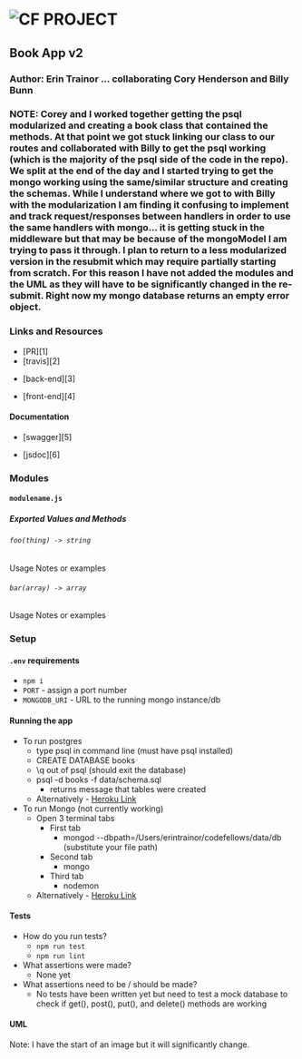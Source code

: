 ![CF](http://i.imgur.com/7v5ASc8.png) PROJECT
=================================================

## Book App v2

### Author: Erin Trainor ... collaborating Cory Henderson and Billy Bunn
### NOTE: Corey and I worked together getting the psql modularized and creating a book class that contained the methods. At that point we got stuck linking our class to our routes and collaborated with Billy to get the psql working (which is the majority of the psql side of the code in the repo). We split at the end of the day and I started trying to get the mongo working using the same/similar structure and creating the schemas. While I understand where we got to with Billy with the modularization I am finding it confusing to implement and track request/responses between handlers in order to use the same handlers with mongo... it is getting stuck in the middleware but that may be because of the mongoModel I am trying to pass it through. I plan to return to a less modularized version in the resubmit which may require partially starting from scratch. For this reason I have not added the modules and the UML as they will have to be significantly changed in the re-submit. Right now my mongo database returns an empty error object.

### Links and Resources
* [PR][1]
* [travis][2]
<!-- (when applicable) -->
* [back-end][3]
<!-- (when applicable) -->
* [front-end][4]

#### Documentation
<!-- API assignments only -->
* [swagger][5]
<!-- (All assignments) -->
* [jsdoc][6]

### Modules
#### `modulename.js`
##### Exported Values and Methods

###### `foo(thing) -> string`
<!-- If you finished everything, you should be able to copy/paste the lab requirements and put them in present tense. -->
Usage Notes or examples

###### `bar(array) -> array`
Usage Notes or examples

### Setup
#### `.env` requirements
* `npm i`
* `PORT` - assign a port number
* `MONGODB_URI` - URL to the running mongo instance/db


#### Running the app
* To run postgres
  * type psql in command line (must have psql installed)
  * CREATE DATABASE books
  * \q out of psql (should exit the database)
  * psql -d books -f data/schema.sql
    * returns message that tables were created
  * Alternatively - [Heroku Link](Pending)
* To run Mongo (not currently working)
  * Open 3 terminal tabs
    * First tab
      * mongod --dbpath=/Users/erintrainor/codefellows/data/db (substitute your file path)
    * Second tab
      * mongo
    * Third tab
      * nodemon
  * Alternatively - [Heroku Link](Pending)

#### Tests
* How do you run tests?
  * `npm run test`
  * `npm run lint`
* What assertions were made?
  * None yet
* What assertions need to be / should be made?
  * No tests have been written yet but need to test a mock database to check if get(), post(), put(), and delete() methods are working

#### UML
Note: I have the start of an image but it will significantly change.
